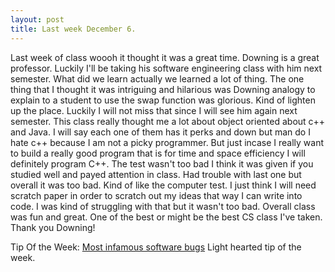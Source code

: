 ```yaml
---
layout: post
title: Last week December 6.
---
```


Last week of class woooh it thought it was a great time. Downing is a great professor. Luckily I'll be taking his software engineering class with him next semester. What did we learn actually we learned a lot of thing. The one thing that I thought it was intriguing and hilarious was Downing analogy to explain to a student to use the swap function was glorious. Kind of lighten up the place. Luckily I will not miss that since I will see him again next semester. This class really thought me a lot about object oriented about c++ and Java. I will say each one of them has it perks and down but man do I hate c++ because I am not a picky programmer. But just incase I really want to build a really good program that is for time and space efficiency I will definitely program C++.
The test wasn't too bad I think it was given if you studied well and payed attention in class. Had trouble with last one but overall it was too bad. Kind of like the computer test. I just think I will need scratch paper in order to scratch out my ideas that way I can write into code. I was kind of struggling with that but it wasn't too bad. Overall class was fun and great. One of the best or might be the best CS class I've taken. Thank you Downing!


Tip Of the Week: 
[Most infamous software bugs](https://www.bbvaopenmind.com/en/the-5-most-infamous-software-bugs-in-history/#.VkujQzssCFI.reddit) Light hearted tip of the week.
